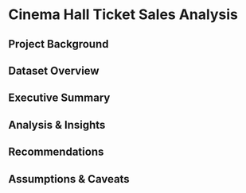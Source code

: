 <h1>Cinema Hall Ticket Sales Analysis</h1>

<h2>Project Background</h2>

<h2>Dataset Overview</h2>

<h2>Executive Summary</h2>

<h2>Analysis & Insights</h2>

<h2>Recommendations</h2>

<h2>Assumptions & Caveats</h2>
